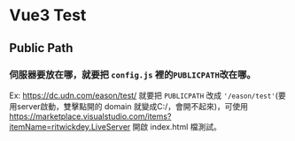 # Vue3 Test
## Public Path
### 伺服器要放在哪，就要把 `config.js` 裡的`PUBLICPATH`改在哪。
Ex: https://dc.udn.com/eason/test/ 就要把 `PUBLICPATH` 改成 `'/eason/test'`(要用server啟動，雙擊點開的 domain 就變成C:/，會開不起來)，可使用 https://marketplace.visualstudio.com/items?itemName=ritwickdey.LiveServer 開啟 index.html 檔測試。